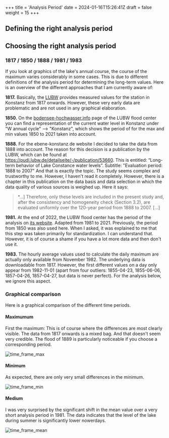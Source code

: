 +++
title = 'Analysis Period'
date = 2024-01-16T15:26:41Z
draft = false
weight = 15
+++

## Defining the right analysis period

## Choosing the right analysis period

### 1817 / 1850 / 1888 / 1981 / 1983

If you look at graphics of the lake's annual course, the course of the maximum varies considerably in some cases. This is due to different definitions of the analysis period for determining the long-term values. Here is an overview of the different approaches that I am currently aware of:

**1817.** Basically, the [LUBW](https://udo.lubw.baden-wuerttemberg.de) provides measured values for the station in Konstanz from 1817 onwards. However, these very early data are problematic and are not used in any graphical elaboration.

**1850.** On the [bodensee-hochwasser.info](https://bodensee-hochwasser.info/) page of the LUBW flood center you can find a representation of the current water level in Konstanz under "W annual cycle" --> "Konstanz", which shows the period of for the max and min values 1850 to 2021 taken into account.

**1888.** For the ebene-konstanz.de website I decided to take the data from 1888 into account. The reason for this decision is a publication by the LUBW, which can be found at https://pudi.lubw.de/detailseite/-/publication/53660. This is entitled: “Long-term behavior of Lake Constance water levels”. Subtitle: "Evaluation period: 1888 to 2007" And that is exactly the topic. The study seems complex and trustworthy to me. However, I haven't read it completely. However, there is a chapter in this publication on the data basis and data selection in which the data quality of various sources is weighed up. Here it says:

> *...] Therefore, only these levels are included in the present study and, after the consistency and homogeneity check (Section 3.2), are evaluated uniformly over the 120-year period from 1888 to 2007. [...]

**1981.** At the end of 2022, the LUBW flood center has the period of the analysis on [its website](https://www.hvz.baden-wuerttemberg.de/Level.html?id=00007&m=W). Adapted from 1981 to 2021. Previously, the period from 1850 was also used here. When I asked, it was explained to me that this step was taken primarily for standardization. I can understand that. However, it is of course a shame if you have a lot more data and then don't use it.

**1983.** The hourly average values used to calculate the daily maximum are actually only available from November 1982. The underlying data is downloadable from 1817. However, the first different values on a day only appear from 1982-11-01 (apart from four outliers: 1855-04-23, 1855-06-06, 1857-04-26, 1857-04-27, but data is never perfect). For the analysis below, we ignore this aspect.

### Graphical comparison

Here is a graphical comparison of the different time periods.

#### Maximumum

First the maximum: This is of course where the differences are most clearly visible. The data from 1817 onwards is a mixed bag. And that doesn't seem very credible. The flood of 1889 is particularly noticeable if you choose a corresponding period.

![time_frame_max](/images/analysis/analysis-period/analysisperiod_max_EN.png)


#### Minimum

As expected, there are only very small differences in the minimum.

![time_frame_min](/images/analysis/analysis-period/analysisperiod_min_EN.png)


#### Medium

I was very surprised by the significant shift in the mean value over a very short analysis period in 1981. The data indicates that the level of the lake during summer is significantly lower nowerdays.

![time_frame_mean](/images/analysis/analysis-period/analysisperiod_mean_EN.png)
